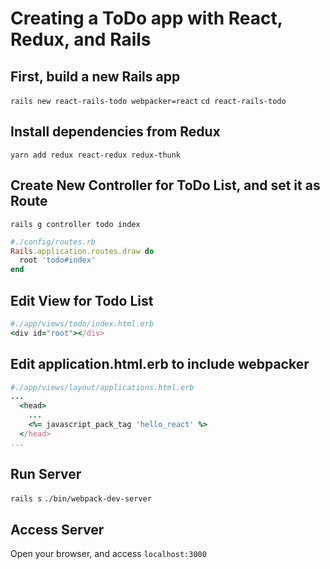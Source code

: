 # Creating a ToDo app with React, Redux, and Rails

## First, build a new Rails app

`rails new react-rails-todo webpacker=react`
`cd react-rails-todo`

## Install dependencies from Redux

`yarn add redux react-redux redux-thunk`

## Create New Controller for ToDo List, and set it as Route

`rails g controller todo index`

```rb
#./config/routes.rb
Rails.application.routes.draw do
  root 'todo#index'
end
```

## Edit View for Todo List

```rb
#./app/views/todo/index.html.erb
<div id="root"></div>
```

## Edit application.html.erb to include webpacker

```rb
#./app/views/layout/applications.html.erb
...
  <head>
    ...
    <%= javascript_pack_tag 'hello_react' %>
  </head>
...
```


## Run Server

`rails s`
`./bin/webpack-dev-server`

## Access Server

Open your browser, and access `localhost:3000`